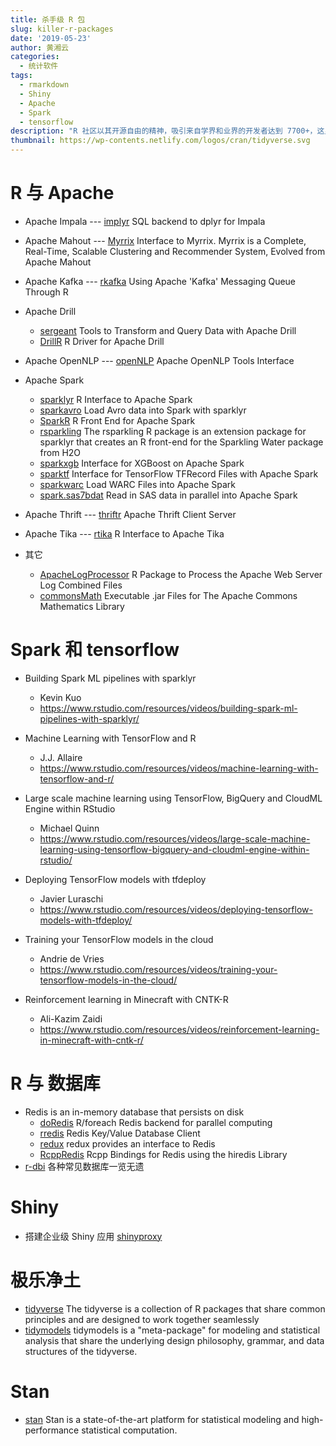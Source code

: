 ```yaml
---
title: 杀手级 R 包
slug: killer-r-packages
date: '2019-05-23'
author: 黄湘云
categories:
  - 统计软件
tags:
  - rmarkdown
  - Shiny
  - Apache
  - Spark
  - tensorflow
description: "R 社区以其开源自由的精神，吸引来自学界和业界的开发者达到 7700+，这里列举对社区产生重要影响的作品。"
thumbnail: https://wp-contents.netlify.com/logos/cran/tidyverse.svg
---
```


# R 与 Apache

- Apache Impala --- [implyr](https://github.com/ianmcook/implyr) SQL backend to dplyr for Impala
- Apache Mahout --- [Myrrix](https://github.com/jwijffels/Myrrix-R-interface) Interface to Myrrix. Myrrix is a Complete, Real-Time, Scalable Clustering and Recommender System, Evolved from Apache Mahout
- Apache Kafka --- [rkafka](https://mirrors.tuna.tsinghua.edu.cn/CRAN/web/packages/rkafka/index.html) Using Apache 'Kafka' Messaging Queue Through R
- Apache Drill
  - [sergeant](https://github.com/hrbrmstr/sergeant) Tools to Transform and Query Data with Apache Drill
  - [DrillR](https://mirrors.tuna.tsinghua.edu.cn/CRAN/web/packages/DrillR/index.html) R Driver for Apache Drill
- Apache OpenNLP --- [openNLP](https://mirrors.tuna.tsinghua.edu.cn/CRAN/web/packages/openNLP/index.html) Apache OpenNLP Tools Interface
- Apache Spark
  - [sparklyr](https://github.com/rstudio/sparklyr) R Interface to Apache Spark
  - [sparkavro](https://github.com/chezou/sparkavro) Load Avro data into Spark with sparklyr
  - [SparkR](https://mirrors.tuna.tsinghua.edu.cn/CRAN/web/packages/SparkR/index.html) R Front End for Apache Spark
  - [rsparkling](https://github.com/h2oai/sparkling-water/tree/master/r) The rsparkling R package is an extension package for sparklyr that creates an R front-end for the Sparkling Water package from H2O
  - [sparkxgb](https://mirrors.tuna.tsinghua.edu.cn/CRAN/web/packages/sparkxgb/index.html) Interface for XGBoost on Apache Spark
  - [sparktf](https://mirrors.tuna.tsinghua.edu.cn/CRAN/web/packages/sparktf/index.html)  Interface for TensorFlow TFRecord Files with Apache Spark
  - [sparkwarc](https://github.com/javierluraschi/sparkwarc) Load WARC Files into Apache Spark
  - [spark.sas7bdat](https://github.com/bnosac/spark.sas7bdat) Read in SAS data in parallel into Apache Spark
- Apache Thrift --- [thriftr](https://github.com/systemincloud/thriftr) Apache Thrift Client Server
- Apache Tika --- [rtika](https://mirrors.tuna.tsinghua.edu.cn/CRAN/web/packages/rtika/index.html) R Interface to Apache Tika

- 其它
  - [ApacheLogProcessor](https://github.com/diogosmendonca/ApacheLogProcessor) R Package to Process the Apache Web Server Log Combined Files
  - [commonsMath](https://github.com/dbdahl/commonsMath) Executable .jar Files for The Apache Commons Mathematics Library

# Spark 和 tensorflow

- Building Spark ML pipelines with sparklyr
  - Kevin Kuo 
  - <https://www.rstudio.com/resources/videos/building-spark-ml-pipelines-with-sparklyr/>

- Machine Learning with TensorFlow and R
  - J.J. Allaire
  - <https://www.rstudio.com/resources/videos/machine-learning-with-tensorflow-and-r/>

- Large scale machine learning using TensorFlow, BigQuery and CloudML Engine within RStudio
  - Michael Quinn 
  - <https://www.rstudio.com/resources/videos/large-scale-machine-learning-using-tensorflow-bigquery-and-cloudml-engine-within-rstudio/>

- Deploying TensorFlow models with tfdeploy
  - Javier Luraschi 
  - <https://www.rstudio.com/resources/videos/deploying-tensorflow-models-with-tfdeploy/>

- Training your TensorFlow models in the cloud
  - Andrie de Vries
  - <https://www.rstudio.com/resources/videos/training-your-tensorflow-models-in-the-cloud/>

- Reinforcement learning in Minecraft with CNTK-R
  - Ali-Kazim Zaidi 
  - <https://www.rstudio.com/resources/videos/reinforcement-learning-in-minecraft-with-cntk-r/>


# R 与 数据库

- Redis is an in-memory database that persists on disk
  - [doRedis](https://github.com/bwlewis/doRedis) R/foreach Redis backend for parallel computing
  - [rredis](https://mirrors.tuna.tsinghua.edu.cn/CRAN/web/packages/rredis/index.html) Redis Key/Value Database Client
  - [redux](https://github.com/richfitz/redux) redux provides an interface to Redis
  - [RcppRedis](https://mirrors.tuna.tsinghua.edu.cn/CRAN/web/packages/RcppRedis/index.html) Rcpp Bindings for Redis using the hiredis Library
- [r-dbi](https://github.com/r-dbi) 各种常见数据库一览无遗

# Shiny

- 搭建企业级 Shiny 应用 [shinyproxy](https://github.com/openanalytics/shinyproxy)

# 极乐净土

- [tidyverse](https://github.com/tidyverse) The tidyverse is a collection of R packages that share common principles and are designed to work together seamlessly
- [tidymodels](https://github.com/tidymodels) tidymodels is a "meta-package" for modeling and statistical analysis that share the underlying design philosophy, grammar, and data structures of the tidyverse.

# Stan

- [stan](https://github.com/stan-dev) Stan is a state-of-the-art platform for statistical modeling and high-performance statistical computation.
